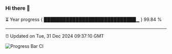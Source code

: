 ### Hi there 👋

⏳ Year progress { █████████████████████████████▁ } 99.84 %

---

⏰ Updated on Tue, 31 Dec 2024 09:37:10 GMT

![Progress Bar CI](https://github.com/IshwaranRudhara/GIT-ACTION/workflows/Progress%20Bar%20CI/badge.svg)
